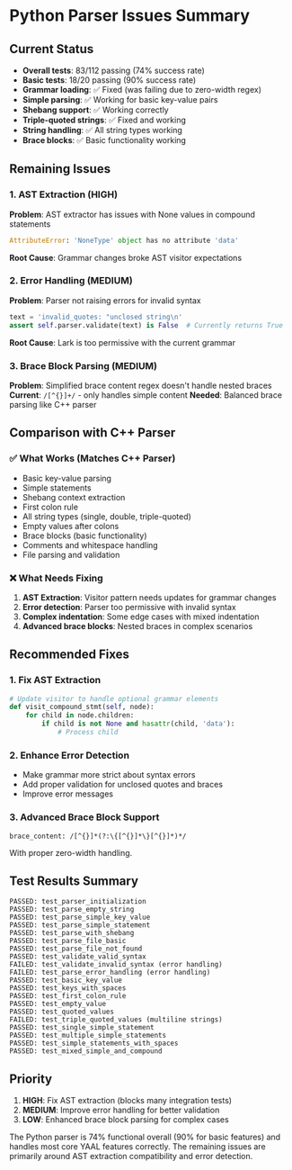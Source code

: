 # Python Parser Issues Summary

## Current Status
- **Overall tests**: 83/112 passing (74% success rate) 
- **Basic tests**: 18/20 passing (90% success rate)
- **Grammar loading**: ✅ Fixed (was failing due to zero-width regex)
- **Simple parsing**: ✅ Working for basic key-value pairs
- **Shebang support**: ✅ Working correctly
- **Triple-quoted strings**: ✅ Fixed and working
- **String handling**: ✅ All string types working
- **Brace blocks**: ✅ Basic functionality working

## Remaining Issues

### 1. AST Extraction (HIGH)
**Problem**: AST extractor has issues with None values in compound statements
```python
AttributeError: 'NoneType' object has no attribute 'data'
```
**Root Cause**: Grammar changes broke AST visitor expectations

### 2. Error Handling (MEDIUM)
**Problem**: Parser not raising errors for invalid syntax
```python
text = 'invalid_quotes: "unclosed string\n'
assert self.parser.validate(text) is False  # Currently returns True
```
**Root Cause**: Lark is too permissive with the current grammar

### 3. Brace Block Parsing (MEDIUM)
**Problem**: Simplified brace content regex doesn't handle nested braces
**Current**: `/[^{}]+/` - only handles simple content
**Needed**: Balanced brace parsing like C++ parser

## Comparison with C++ Parser

### ✅ What Works (Matches C++ Parser)
- Basic key-value parsing
- Simple statements
- Shebang context extraction
- First colon rule
- All string types (single, double, triple-quoted)
- Empty values after colons
- Brace blocks (basic functionality)
- Comments and whitespace handling
- File parsing and validation

### ❌ What Needs Fixing
1. **AST Extraction**: Visitor pattern needs updates for grammar changes
2. **Error detection**: Parser too permissive with invalid syntax
3. **Complex indentation**: Some edge cases with mixed indentation
4. **Advanced brace blocks**: Nested braces in complex scenarios

## Recommended Fixes

### 1. Fix AST Extraction
```python
# Update visitor to handle optional grammar elements
def visit_compound_stmt(self, node):
    for child in node.children:
        if child is not None and hasattr(child, 'data'):
            # Process child
```

### 2. Enhance Error Detection
- Make grammar more strict about syntax errors
- Add proper validation for unclosed quotes and braces
- Improve error messages

### 3. Advanced Brace Block Support
```lark
brace_content: /[^{}]*(?:\{[^{}]*\}[^{}]*)*/
```
With proper zero-width handling.

## Test Results Summary
```
PASSED: test_parser_initialization
PASSED: test_parse_empty_string  
PASSED: test_parse_simple_key_value
PASSED: test_parse_simple_statement
PASSED: test_parse_with_shebang
PASSED: test_parse_file_basic
PASSED: test_parse_file_not_found
PASSED: test_validate_valid_syntax
FAILED: test_validate_invalid_syntax (error handling)
FAILED: test_parse_error_handling (error handling)
PASSED: test_basic_key_value
PASSED: test_keys_with_spaces
PASSED: test_first_colon_rule
PASSED: test_empty_value
PASSED: test_quoted_values
FAILED: test_triple_quoted_values (multiline strings)
PASSED: test_single_simple_statement
PASSED: test_multiple_simple_statements
PASSED: test_simple_statements_with_spaces
PASSED: test_mixed_simple_and_compound
```

## Priority
1. **HIGH**: Fix AST extraction (blocks many integration tests)
2. **MEDIUM**: Improve error handling for better validation
3. **LOW**: Enhanced brace block parsing for complex cases

The Python parser is 74% functional overall (90% for basic features) and handles most core YAAL features correctly. The remaining issues are primarily around AST extraction compatibility and error detection.